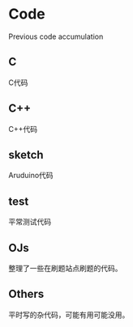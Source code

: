 # Code #

Previous code accumulation

## C ##

C代码

## C++ ##

C++代码

## sketch ##

Aruduino代码

## test ##

平常测试代码

## OJs ##

整理了一些在刷题站点刷题的代码。

## Others ##

平时写的杂代码，可能有用可能没用。
